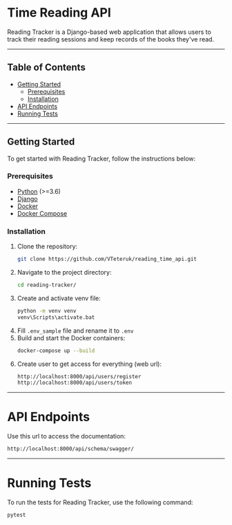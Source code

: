 # Time Reading API

Reading Tracker is a Django-based web application that allows users to track their reading sessions and keep records of the books they've read.
___
## Table of Contents

- [Getting Started](#getting-started)
  - [Prerequisites](#prerequisites)
  - [Installation](#installation)
- [API Endpoints](#api-endpoints)
- [Running Tests](#running-tests)
___
## Getting Started

To get started with Reading Tracker, follow the instructions below:

### Prerequisites

- [Python](https://www.python.org/) (>=3.6)
- [Django](https://www.djangoproject.com/)
- [Docker](https://www.docker.com/)
- [Docker Compose](https://docs.docker.com/compose/)

### Installation

1. Clone the repository:
   ```bash
   git clone https://github.com/VTeteruk/reading_time_api.git
   ```
2. Navigate to the project directory:
    ```bash
    cd reading-tracker/
    ```
3. Create and activate venv file:
    ```bash
    python -m venv venv
    venv\Scripts\activate.bat
    ```
4. Fill `.env_sample` file and rename it to `.env`
5. Build and start the Docker containers:
    ```bash
    docker-compose up --build
    ```
6. Create user to get access for everything (web url):
   ```bash
   http://localhost:8000/api/users/register
   http://localhost:8000/api/users/token
   ```
___
# API Endpoints
Use this url to access the documentation:
   ```bash
   http://localhost:8000/api/schema/swagger/
   ```

___
# Running Tests
To run the tests for Reading Tracker, use the following command:
   ```bash
   pytest
   ```
